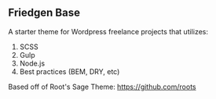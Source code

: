 ## Friedgen Base
A starter theme for Wordpress freelance projects that utilizes:

1. SCSS
2. Gulp
3. Node.js
4. Best practices (BEM, DRY, etc)

Based off of Root's Sage Theme: https://github.com/roots 
